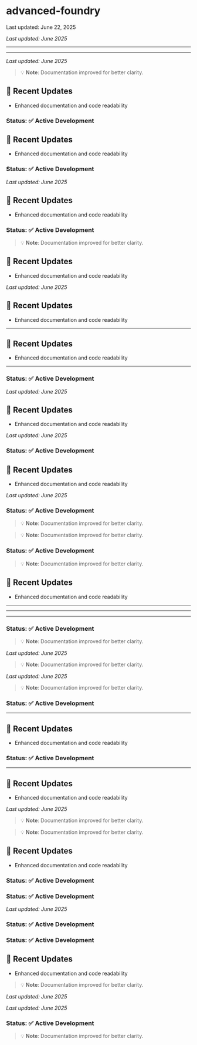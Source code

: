 # advanced-foundry


Last updated: June 22, 2025







*Last updated: June 2025*

---

---

*Last updated: June 2025*

> 💡 **Note**: Documentation improved for better clarity.

## 🔄 Recent Updates
- Enhanced documentation and code readability

### Status: ✅ Active Development

## 🔄 Recent Updates
- Enhanced documentation and code readability

### Status: ✅ Active Development

*Last updated: June 2025*

## 🔄 Recent Updates
- Enhanced documentation and code readability

### Status: ✅ Active Development

> 💡 **Note**: Documentation improved for better clarity.

## 🔄 Recent Updates
- Enhanced documentation and code readability

*Last updated: June 2025*

<!-- Updated: 2025-06-22 -->

## 🔄 Recent Updates
- Enhanced documentation and code readability

---

## 🔄 Recent Updates
- Enhanced documentation and code readability

---

### Status: ✅ Active Development

*Last updated: June 2025*

## 🔄 Recent Updates
- Enhanced documentation and code readability

*Last updated: June 2025*

<!-- Updated: 2025-06-22 -->

### Status: ✅ Active Development

## 🔄 Recent Updates
- Enhanced documentation and code readability

*Last updated: June 2025*

### Status: ✅ Active Development

> 💡 **Note**: Documentation improved for better clarity.

> 💡 **Note**: Documentation improved for better clarity.

<!-- Updated: 2025-06-22 -->

### Status: ✅ Active Development

> 💡 **Note**: Documentation improved for better clarity.

## 🔄 Recent Updates
- Enhanced documentation and code readability

---

---

<!-- Updated: 2025-06-22 -->

---

<!-- Updated: 2025-06-22 -->

### Status: ✅ Active Development

<!-- Updated: 2025-06-22 -->

> 💡 **Note**: Documentation improved for better clarity.

*Last updated: June 2025*

> 💡 **Note**: Documentation improved for better clarity.

*Last updated: June 2025*

> 💡 **Note**: Documentation improved for better clarity.

### Status: ✅ Active Development

---

## 🔄 Recent Updates
- Enhanced documentation and code readability

### Status: ✅ Active Development

---

## 🔄 Recent Updates
- Enhanced documentation and code readability

*Last updated: June 2025*

> 💡 **Note**: Documentation improved for better clarity.

> 💡 **Note**: Documentation improved for better clarity.

## 🔄 Recent Updates
- Enhanced documentation and code readability

<!-- Updated: 2025-06-22 -->

<!-- Updated: 2025-06-22 -->

### Status: ✅ Active Development

### Status: ✅ Active Development

*Last updated: June 2025*

### Status: ✅ Active Development

### Status: ✅ Active Development

## 🔄 Recent Updates
- Enhanced documentation and code readability

> 💡 **Note**: Documentation improved for better clarity.

*Last updated: June 2025*

*Last updated: June 2025*

### Status: ✅ Active Development

> 💡 **Note**: Documentation improved for better clarity.
